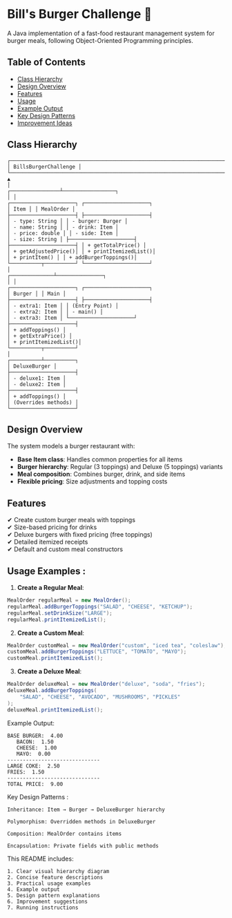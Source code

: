 # Bill's Burger Challenge 🍔

A Java implementation of a fast-food restaurant management system for burger meals, following Object-Oriented Programming principles.

## Table of Contents
- [Class Hierarchy](#class-hierarchy)
- [Design Overview](#design-overview)
- [Features](#features)
- [Usage](#usage)
- [Example Output](#example-output)
- [Key Design Patterns](#key-design-patterns)
- [Improvement Ideas](#improvement-ideas)

## Class Hierarchy
```
┌───────────────────────────────────────────────────────────────────────────────────────────────────────────────┐
│ BillsBurgerChallenge │
└───────────────────────────────────────────────────────────────────────────────────────────────────────────────┘
▲
│
┌────────────────┴─────────────────┐
│ │
┌─────────────────────┐ ┌─────────────────────┐
│ Item │ │ MealOrder │
├─────────────────────┤ ├─────────────────────┤
│ - type: String │ │ - burger: Burger │
│ - name: String │ │ - drink: Item │
│ - price: double │ │ - side: Item │
│ - size: String │ ├─────────────────────┤
├─────────────────────┤ │ + getTotalPrice() │
│ + getAdjustedPrice()│ │ + printItemizedList()│
│ + printItem() │ │ + addBurgerToppings()│
└──────────┬──────────┘ └─────────────────────┘
│
┌──────────────┴───────────────┐
│ │
┌─────────────────────┐ ┌─────────────────────┐
│ Burger │ │ Main │
├─────────────────────┤ ├─────────────────────┤
│ - extra1: Item │ │ (Entry Point) │
│ - extra2: Item │ │ - main() │
│ - extra3: Item │ └─────────────────────┘
├─────────────────────┤
│ + addToppings() │
│ + getExtraPrice() │
│ + printItemizedList()│
└──────────┬──────────┘
│
┌──────────┴──────────┐
│ DeluxeBurger │
├─────────────────────┤
│ - deluxe1: Item │
│ - deluxe2: Item │
├─────────────────────┤
│ + addToppings() │
│ (Overrides methods) │
└─────────────────────┘
```


## Design Overview

The system models a burger restaurant with:
- **Base Item class**: Handles common properties for all items
- **Burger hierarchy**: Regular (3 toppings) and Deluxe (5 toppings) variants
- **Meal composition**: Combines burger, drink, and side items
- **Flexible pricing**: Size adjustments and topping costs

## Features

✔ Create custom burger meals with toppings  
✔ Size-based pricing for drinks  
✔ Deluxe burgers with fixed pricing (free toppings)  
✔ Detailed itemized receipts  
✔ Default and custom meal constructors  

## Usage Examples :

1. **Create a Regular Meal**:
```java
MealOrder regularMeal = new MealOrder();
regularMeal.addBurgerToppings("SALAD", "CHEESE", "KETCHUP");
regularMeal.setDrinkSize("LARGE");
regularMeal.printItemizedList();
```
2. **Create a Custom Meal**:
```java
MealOrder customMeal = new MealOrder("custom", "iced tea", "coleslaw");
customMeal.addBurgerToppings("LETTUCE", "TOMATO", "MAYO");
customMeal.printItemizedList();
```
3. **Create a Deluxe Meal**:
```java
MealOrder deluxeMeal = new MealOrder("deluxe", "soda", "fries");
deluxeMeal.addBurgerToppings(
    "SALAD", "CHEESE", "AVOCADO", "MUSHROOMS", "PICKLES"
);
deluxeMeal.printItemizedList();
```

Example Output:
```
BASE BURGER:  4.00
   BACON:  1.50
   CHEESE:  1.00
   MAYO:  0.00
------------------------------
LARGE COKE:  2.50
FRIES:  1.50
------------------------------
TOTAL PRICE:  9.00
```

Key Design Patterns :
```
Inheritance: Item → Burger → DeluxeBurger hierarchy

Polymorphism: Overridden methods in DeluxeBurger

Composition: MealOrder contains items

Encapsulation: Private fields with public methods
```

This README includes:
```
1. Clear visual hierarchy diagram
2. Concise feature descriptions
3. Practical usage examples
4. Example output
5. Design pattern explanations
6. Improvement suggestions
7. Running instructions
```
